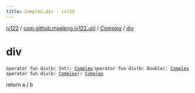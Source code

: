 ```yaml
---
title: Complex.div - iv122
---
```


[iv122](../../index.md) / [com.github.mseleng.iv122.util](../index.md) / [Complex](index.md) / [div](.)

# div

`operator fun div(b: Int): `[`Complex`](index.md)
`operator fun div(b: Double): `[`Complex`](index.md)
`operator fun div(b: `[`Complex`](index.md)`): `[`Complex`](index.md)

return a / b

